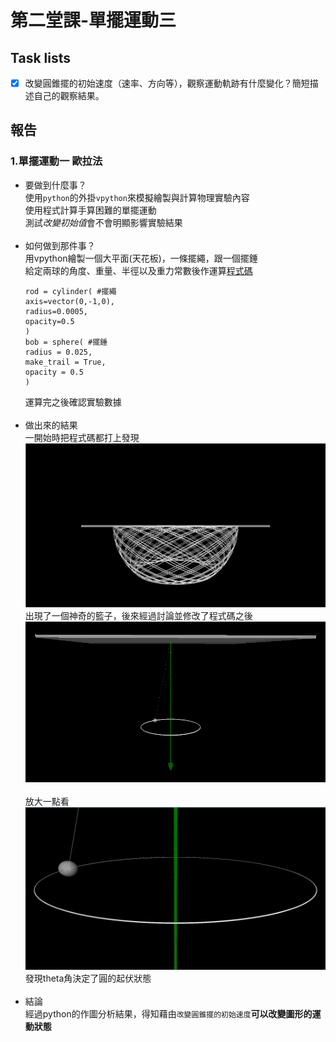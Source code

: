 # 第二堂課-單擺運動三
## Task lists
- [x] 改變圓錐擺的初始速度（速率、方向等），觀察運動軌跡有什麼變化？簡短描述自己的觀察結果。
## 報告
### 1.單擺運動一 歐拉法
  - 要做到什麼事？<br>
      使用`python`的外掛`vpython`來模擬繪製與計算物理實驗內容<br>
      使用程式計算手算困難的單擺運動<br>
      測試*改變初始值*會不會明顯影響實驗結果<br><br>
  - 如何做到那件事？<br>
      用vpython繪製一個大平面(天花板)，一條擺繩，跟一個擺錘<br>
      給定兩球的角度、重量、半徑以及重力常數後作運算[程式碼](/第二堂課-單擺運動3/單擺運動二改三.py)<br>
      ```
      rod = cylinder( #擺繩
      axis=vector(0,-1,0),
      radius=0.0005,
      opacity=0.5
      )
      bob = sphere( #擺錘
      radius = 0.025,
      make_trail = True,
      opacity = 0.5
      )
      ``` 
      運算完之後確認實驗數據<br><br>
  - 做出來的結果<br>
      一開始時把程式碼都打上發現<br>
      ![This is an image](/第二堂課-單擺運動3/result1-1.png)<br>
      出現了一個神奇的籃子，後來經過討論並修改了程式碼之後<br>
      ![This is an image](/第二堂課-單擺運動3/result.png)<br>
      <br>
      放大一點看<br>
      ![This is an image](/第二堂課-單擺運動3/result2.png)<br>
      發現theta角決定了圓的起伏狀態<br><br>
  - 結論<br>
      經過python的作圖分析結果，得知藉由`改變圓錐擺的初始速度`**可以改變圖形的運動狀態**